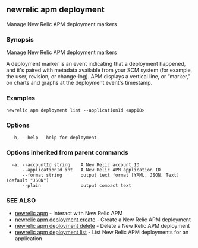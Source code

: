 ## newrelic apm deployment

Manage New Relic APM deployment markers

### Synopsis

Manage New Relic APM deployment markers

A deployment marker is an event indicating that a deployment happened, and
it's paired with metadata available from your SCM system (for example,
the user, revision, or change-log). APM displays a vertical line, or
“marker,” on charts and graphs at the deployment event's timestamp.


### Examples

```
newrelic apm deployment list --applicationId <appID>
```

### Options

```
  -h, --help   help for deployment
```

### Options inherited from parent commands

```
  -a, --accountId string    A New Relic account ID
      --applicationId int   A New Relic APM application ID
      --format string       output text format [YAML, JSON, Text] (default "JSON")
      --plain               output compact text
```

### SEE ALSO

* [newrelic apm](newrelic_apm.md)	 - Interact with New Relic APM
* [newrelic apm deployment create](newrelic_apm_deployment_create.md)	 - Create a New Relic APM deployment
* [newrelic apm deployment delete](newrelic_apm_deployment_delete.md)	 - Delete a New Relic APM deployment
* [newrelic apm deployment list](newrelic_apm_deployment_list.md)	 - List New Relic APM deployments for an application

